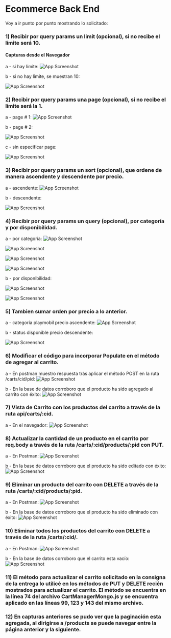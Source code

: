 
# Ecommerce Back End

Voy a ir punto por punto mostrando lo solicitado:

### 1) Recibir por query params un limit (opcional), si no recibe el límite será 10.




#### Capturas desde el Navegador

a - si hay límite:
![App Screenshot](https://www.entropiadigital.com.ar/IMG/Captura%20de%20pantalla%202024-02-28%20123814.png)

b - si no hay límite, se muestran 10:

![App Screenshot](https://www.entropiadigital.com.ar/IMG/Captura%20de%20pantalla%202024-02-28%20125511.png)


### 2) Recibir por query params una page (opcional), si no recibe el límite será la 1.

a - page # 1:
![App Screenshot](https://www.entropiadigital.com.ar/IMG/Captura%20de%20pantalla%202024-02-28%20130054.png)

b - page # 2:

![App Screenshot](https://www.entropiadigital.com.ar/IMG/Captura%20de%20pantalla%202024-02-28%20125940.png)

c - sin especificar page:

![App Screenshot](https://www.entropiadigital.com.ar/IMG/Captura%20de%20pantalla%202024-02-28%20125511.png)

### 3) Recibir por query params un sort (opcional), que ordene de manera ascendente y descendente por precio.

a - ascendente:
![App Screenshot](https://www.entropiadigital.com.ar/IMG/Captura%20de%20pantalla%202024-02-28%20130508.png)

b - descendente:

![App Screenshot](https://www.entropiadigital.com.ar/IMG/Captura%20de%20pantalla%202024-02-28%20130753.png)

### 4) Recibir por query params un query (opcional), por categoría y por disponibilidad.

a - por categoría:
![App Screenshot](https://www.entropiadigital.com.ar/IMG/Captura%20de%20pantalla%202024-02-28%20133041.png)

![App Screenshot](https://www.entropiadigital.com.ar/IMG/Captura%20de%20pantalla%202024-02-28%20133158.png)

![App Screenshot](https://www.entropiadigital.com.ar/IMG/Captura%20de%20pantalla%202024-02-28%20133314.png)

![App Screenshot](https://www.entropiadigital.com.ar/IMG/Captura%20de%20pantalla%202024-02-28%20133419.png)

b - por disponibilidad:

![App Screenshot](https://www.entropiadigital.com.ar/IMG/Captura%20de%20pantalla%202024-02-28%20133533.png)

![App Screenshot](https://www.entropiadigital.com.ar/IMG/Captura%20de%20pantalla%202024-02-28%20133628.png)

### 5) Tambien sumar orden por precio a lo anterior.

a - categoría playmobil precio ascendente:
![App Screenshot](https://www.entropiadigital.com.ar/IMG/Captura%20de%20pantalla%202024-02-28%20133921.png)

b - status disponible precio descendente:

![App Screenshot](https://www.entropiadigital.com.ar/IMG/Captura%20de%20pantalla%202024-02-28%20134037.png)

### 6) Modificar el código para incorporar Populate en el método de agregar al carrito.

a - En postman muestro respuesta trás aplicar el método POST en la ruta /carts/cid/pid:
![App Screenshot](https://www.entropiadigital.com.ar/IMG/Captura%20de%20pantalla%202024-02-28%20134801.png)

b - En la base de datos corroboro que el producto ha sido agregado al carrito con éxito:
![App Screenshot](https://www.entropiadigital.com.ar/IMG/Captura%20de%20pantalla%202024-02-28%20135142.png)

### 7) Vista de Carrito con los productos del carrito a través de la ruta api/carts/:cid.

a - En el navegador:
![App Screenshot](https://www.entropiadigital.com.ar/IMG/Captura%20de%20pantalla%202024-02-28%20135439.png)

### 8) Actualizar la cantidad de un producto en el carrito por req.body a través de la ruta /carts/:cid/products/:pid con PUT.

a - En Postman:
![App Screenshot](https://www.entropiadigital.com.ar/IMG/Captura%20de%20pantalla%202024-02-28%20135852.png)

b - En la base de datos corroboro que el producto ha sido editado con éxito:
![App Screenshot](https://www.entropiadigital.com.ar/IMG/Captura%20de%20pantalla%202024-02-28%20140452.png)

### 9) Eliminar un producto del carrito con DELETE a través de la ruta /carts/:cid/products/:pid.

a - En Postman:
![App Screenshot](https://www.entropiadigital.com.ar/IMG/Captura%20de%20pantalla%202024-02-28%20140751.png)

b - En la base de datos corroboro que el producto ha sido eliminado con éxito:
![App Screenshot](https://www.entropiadigital.com.ar/IMG/Captura%20de%20pantalla%202024-02-28%20140905.png)

### 10) Eliminar todos los productos del carrito con DELETE a través de la ruta /carts/:cid/.

a - En Postman:
![App Screenshot](https://www.entropiadigital.com.ar/IMG/Captura%20de%20pantalla%202024-02-28%20141510.png)

b - En la base de datos corroboro que el carrito esta vacío:
![App Screenshot](https://www.entropiadigital.com.ar/IMG/Captura%20de%20pantalla%202024-02-28%20141624.png)

### 11) El método para actualizar el carrito solicitado en la consigna de la entrega lo utilicé en los métodos de PUT y DELETE recién mostrados para actualizar el carrito. El método se encuentra en la línea 74 del archivo CartManagerMongo.js y se encuentra aplicado en las líneas 99, 123 y 143 del mismo archivo.

### 12) En capturas anteriores se pudo ver que la paginación esta agregada, al dirigirse a /products se puede navegar entre la página anterior y la siguiente.



